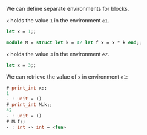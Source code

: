 We can define separate environments for blocks.

`x` holds the value `1` in the environment `e1`.

```ocaml env=e1
let x = 1;;
```

```ocaml env=e1
module M = struct let k = 42 let f x = x * k end;;
```

`x` holds the value `3` in the environment `e2`.

```ocaml env=e2
let x = 3;;
```

We can retrieve the value of `x` in environment `e1`:

```ocaml env=e1
# print_int x;;
1
- : unit = ()
# print_int M.k;;
42
- : unit = ()
# M.f;;
- : int -> int = <fun>
```
